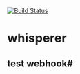 [![Build Status](http://157.230.122.114:8080/buildStatus/icon?job=WindTalker%2Fmaster)](http://157.230.122.114:8080/job/WindTalker/job/master/)

# whisperer
## test webhook#
